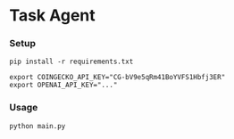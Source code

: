 # Task Agent

### Setup

```shell
pip install -r requirements.txt

export COINGECKO_API_KEY="CG-bV9e5qRm41BoYVFS1Hbfj3ER"
export OPENAI_API_KEY="..."
```

### Usage

```shell
python main.py
```